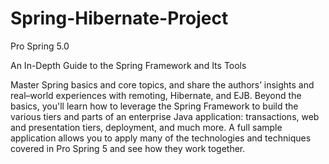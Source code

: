 # Spring-Hibernate-Project
Pro Spring 5.0 

An In-Depth Guide to the Spring Framework and Its Tools

Master Spring basics and core topics, and share the authors’ insights and real–world experiences with remoting, Hibernate, and EJB. Beyond the basics, you'll learn how to leverage the Spring Framework to build the various tiers and parts of an enterprise Java application: transactions, web and presentation tiers, deployment, and much more. A full sample application allows you to apply many of the technologies and techniques covered in Pro Spring 5 and see how they work together.
